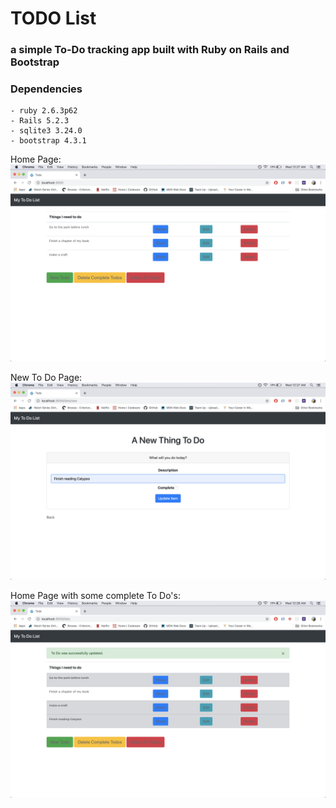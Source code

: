 # TODO List

### a simple To-Do tracking app built with Ruby on Rails and Bootstrap

### Dependencies
	- ruby 2.6.3p62
	- Rails 5.2.3
	- sqlite3 3.24.0
	- bootstrap 4.3.1

Home Page:
!["Main List Page"](https://github.com/juliamoses/todo/blob/master/docs/todo-home.jpg.png?raw=true)

New To Do Page:
!["New Todo Page"](https://github.com/juliamoses/todo/blob/master/docs/todo-new.jpg.png?raw=true)

Home Page with some complete To Do's:
!["Complete Home Page"](https://github.com/juliamoses/todo/blob/master/docs/todo-complete.jpg.png?raw=true)